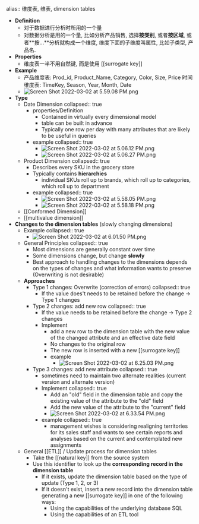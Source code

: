alias:: 维度表, 维表, dimension tables

- **Definition**
	- 对于数据进行分析时所用的一个量
	- 对数据分析是用的一个量, 比如分析产品销售, 选择**按类别**, 或者**按区域**, 或者**按...**分析就构成一个维度, 维度下面的子维度叫属性, 比如子类型, 产品名.
- **Properties**
	- 维度表一半不用自然键, 而是使用 [[surrogate key]]
- **Example**
	- 产品维度表: Prod_id, Product_Name, Category, Color, Size, Price
	  时间维度表: TimeKey, Season, Year, Month, Date
	- ![Screen Shot 2022-03-02 at 5.59.08 PM.png](../assets/Screen_Shot_2022-03-02_at_5.59.08_PM_1646272750744_0.png)
- **Type**
	- Date Dimension
	  collapsed:: true
		- properties/Definition
			- Contained in virtually every dimensional model
			- table can be built in advance
			- Typically one row per day with many attributes that are likely to be useful in queries
		- example
		  collapsed:: true
			- ![Screen Shot 2022-03-02 at 5.06.12 PM.png](../assets/Screen_Shot_2022-03-02_at_5.06.12_PM_1646269574857_0.png)
			- ![Screen Shot 2022-03-02 at 5.06.27 PM.png](../assets/Screen_Shot_2022-03-02_at_5.06.27_PM_1646269592159_0.png)
	- Product Dimension
	  collapsed:: true
		- Describes every SKU in the grocery store
		- Typically contains **hierarchies**
			- individual SKUs roll up to brands, which roll up to categories, which roll up to department
		- example
		  collapsed:: true
			- ![Screen Shot 2022-03-02 at 5.58.05 PM.png](../assets/Screen_Shot_2022-03-02_at_5.58.05_PM_1646272688324_0.png)
			- ![Screen Shot 2022-03-02 at 5.58.18 PM.png](../assets/Screen_Shot_2022-03-02_at_5.58.18_PM_1646272701805_0.png)
	- [[Conformed Dimension]]
	- [[multivalue dimension]]
- **Changes to the dimension tables** (slowly changing dimensions)
	- Example
	  collapsed:: true
		- ![Screen Shot 2022-03-02 at 6.01.50 PM.png](../assets/Screen_Shot_2022-03-02_at_6.01.50_PM_1646272913781_0.png)
	- General Principles
	  collapsed:: true
		- Most dimensions are generally constant over time
		- Some dimensions change, but change **slowly**
		- Best approach to handling changes to the dimensions depends on the types of changes and what information wants to preserve (Overwriting is not desirable)
	- **Approaches**
		- Type 1 changes: Overwrite (correction of errors)
		  collapsed:: true
			- If the value does't needs to be retained before the change -> Type 1 changes
		- Type 2 changes: add new row
		  collapsed:: true
			- If the value needs to be retained before the change -> Type 2 changes
			- Implement
				- add a new row to the dimension table with the new value of the changed attribute and an effective date field
				- No changes to the original row
				- The new row is inserted with a new [[surrogate key]]
				- example
					- ![Screen Shot 2022-03-02 at 6.25.03 PM.png](../assets/Screen_Shot_2022-03-02_at_6.25.03_PM_1646274306054_0.png)
		- Type 3 changes: add new attribute
		  collapsed:: true
			- sometimes need to maintain two alternate realities (current version and alternate version)
			- Implement
			  collapsed:: true
				- Add an "old" field in the dimension table and copy the existing value of the attribute to the "old" field
				- Add the new value of the attribute to the "current" field
				- ![Screen Shot 2022-03-02 at 6.33.54 PM.png](../assets/Screen_Shot_2022-03-02_at_6.33.54_PM_1646274837065_0.png)
			- example
			  collapsed:: true
				- management wishes is considering realigning territories for its sales staff and wants to see certain reports and analyses based on the current and contemplated new assignments
	- General [[ETL]] / Update process for dimension tables
		- Take the [[natural key]] from the source system
		- Use this identifier to look up the **corresponding record in the dimension table**
			- If it exists, update the dimension table based on the type of update (Type 1, 2, or 3)
			- If it doesn't exist, insert a new record into the dimension table generating a new [[surrogate key]] in one of the following ways:
				- Using the capabilities of the underlying database SQL
				- Using the capabilities of an ETL tool